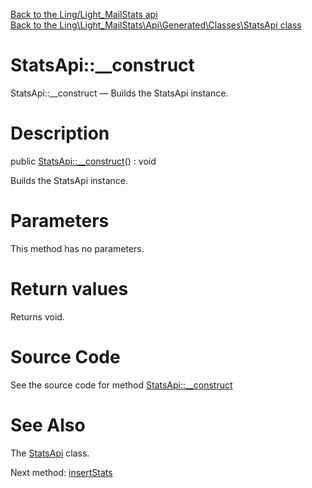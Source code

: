[Back to the Ling/Light_MailStats api](https://github.com/lingtalfi/Light_MailStats/blob/master/doc/api/Ling/Light_MailStats.md)<br>
[Back to the Ling\Light_MailStats\Api\Generated\Classes\StatsApi class](https://github.com/lingtalfi/Light_MailStats/blob/master/doc/api/Ling/Light_MailStats/Api/Generated/Classes/StatsApi.md)


StatsApi::__construct
================



StatsApi::__construct — Builds the StatsApi instance.




Description
================


public [StatsApi::__construct](https://github.com/lingtalfi/Light_MailStats/blob/master/doc/api/Ling/Light_MailStats/Api/Generated/Classes/StatsApi/__construct.md)() : void




Builds the StatsApi instance.




Parameters
================

This method has no parameters.


Return values
================

Returns void.








Source Code
===========
See the source code for method [StatsApi::__construct](https://github.com/lingtalfi/Light_MailStats/blob/master/Api/Generated/Classes/StatsApi.php#L28-L32)


See Also
================

The [StatsApi](https://github.com/lingtalfi/Light_MailStats/blob/master/doc/api/Ling/Light_MailStats/Api/Generated/Classes/StatsApi.md) class.

Next method: [insertStats](https://github.com/lingtalfi/Light_MailStats/blob/master/doc/api/Ling/Light_MailStats/Api/Generated/Classes/StatsApi/insertStats.md)<br>

